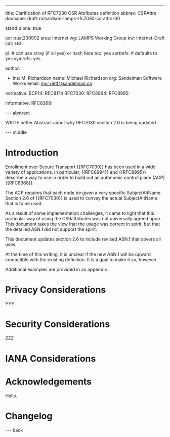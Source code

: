 ---
title: Clarification of RFC7030 CSR Attributes definition
abbrev: CSRAttrs
docname: draft-richardson-lamps-rfc7030-csrattrs-00

stand_alone: true

ipr: trust200902
area: Internet
wg: LAMPS Working Group
kw: Internet-Draft
cat: std

pi:    # can use array (if all yes) or hash here
  toc: yes
  sortrefs:   # defaults to yes
  symrefs: yes

author:
- ins: M. Richardson
  name: Michael Richardson
  org: Sandelman Software Works
  email: mcr+ietf@sandelman.ca

normative:
  BCP14: RFC8174
  RFC7030:
  RFC8994:
  RFC8995:

informative:
  RFC8368:

--- abstract

WRITE better Abstract about why RFC7030 section 2.6 is being updated

--- middle

# Introduction

Enrollment over Secure Transport {{RFC7030}} has been used in a wide variety of applications.
In particular, {{RFC8994}} and {{RFC8995}} describe a way to use in order to build out an autonomic control plane (ACP) {{RFC8368}}.

The ACP requires that each node be given a very specific SubjectAltName.
Section 2.6 of {{RFC7030}} is used to convey the actual SubjectAltName that is to be used.

As a result of some implementation challenges, it came to light that this particular way of using the CSRattributes was not universally agreed upon.
This document takes the view that the usage was correct in spirit, but that the detailed ASN.1 did not support the spirit.

This document updates section 2.6 to include revised ASN.1 that covers all uses.

At the time of this writing, it is unclear if the new ASN.1 will be upward compatible with the existing definition.
It is a goal to make it so, however.

Additional examples are provided in an appendix.


# Privacy Considerations

YYY

# Security Considerations

ZZZ

# IANA Considerations

# Acknowledgements

Hello.

# Changelog


--- back


